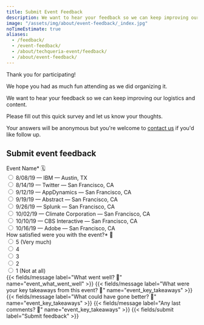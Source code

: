 ```yaml
---
title: Submit Event Feedback
description: We want to hear your feedback so we can keep improving our logistics and content.
image: "/assets/img/about/event-feedback/_index.jpg"
noTimeEstimate: true
aliases:
  - /feedback/
  - /event-feedback/
  - /about/techqueria-event/feedback/
  - /about/event-feedback/
---
```


Thank you for participating!

We hope you had as much fun attending as we did organizing it.

We want to hear your feedback so we can keep improving our logistics and content.

Please fill out this quick survey and let us know your thoughts.

Your answers will be anonymous but you're welcome to [contact us](/contact/) if you'd like follow up.

## Submit event feedback

<form name="Event Feedback" method="POST" data-netlify-recaptcha="true" data-netlify="true" action="/success/" class="form--centered">
  <input type="hidden" aria-label="Subject" name="_subject" value="Techqueria - Event Feedback">
  <div class="field">
    <label class="label">Event Name* 🗓️</label>
    <div class="control">
      <label class="radio">
        <input type="radio" aria-label="Event Name" name="event_name" value="8/08/19 — IBM — Austin, TX" required>
        8/08/19 — IBM — Austin, TX
      </label>
      <br>
      <label class="radio">
        <input type="radio" aria-label="Event Name" name="event_name" value="8/14/19 — Twitter — San Francisco, CA" required>
        8/14/19 — Twitter — San Francisco, CA
      </label>
      <br>
      <label class="radio">
        <input type="radio" aria-label="Event Name" name="event_name" value="9/12/19 — AppDynamics — San Francisco, CA" required>
        9/12/19 — AppDynamics — San Francisco, CA
      </label>
      <br>
      <label class="radio">
        <input type="radio" aria-label="Event Name" name="event_name" value="9/19/19 — Abstract — San Francisco, CA" required>
        9/19/19 — Abstract — San Francisco, CA
      </label>
      <br>
      <label class="radio">
        <input type="radio" aria-label="Event Name" name="event_name" value="9/26/19 — Splunk — San Francisco, CA" required>
        9/26/19 — Splunk — San Francisco, CA
      </label>
      <br>
      <label class="radio">
        <input type="radio" aria-label="Event Name" name="event_name" value="10/02/19 — Climate Corporation — San Francisco, CA" required>
        10/02/19 — Climate Corporation — San Francisco, CA
      </label>
      <br>
      <label class="radio">
        <input type="radio" aria-label="Event Name" name="event_name" value="10/10/19 — CBS Interactive — San Francisco, CA" required>
        10/10/19 — CBS Interactive — San Francisco, CA
      </label>
      <br>
      <label class="radio">
        <input type="radio" aria-label="Event Name" name="event_name" value="10/16/19 — Adobe — San Francisco, CA" required>
        10/16/19 — Adobe — San Francisco, CA
      </label>
    </div>
  </div>
  <div class="field">
    <label class="label">How satisfied were you with the event?* 🌮</label>
    <div class="control">
      <label class="radio">
        <input type="radio" aria-label="How satisfied were you with the event?" name="event_satisfaction" value="5" required>
        5 (Very much)
      </label>
      <br>
      <label class="radio">
        <input type="radio" aria-label="How satisfied were you with the event?" name="event_satisfaction" value="4" required>
        4
      </label>
      <br>
      <label class="radio">
        <input type="radio" aria-label="How satisfied were you with the event?" name="event_satisfaction" value="3" required>
        3
      </label>
      <br>
      <label class="radio">
        <input type="radio" aria-label="How satisfied were you with the event?" name="event_satisfaction" value="2" required>
        2
      </label>
      <br>
      <label class="radio">
        <input type="radio" aria-label="How satisfied were you with the event?" name="event_satisfaction" value="1" required>
        1 (Not at all)
      </label>
    </div>
  </div>
  {{< fields/message label="What went well? 🌻" name="event_what_went_well" >}}
  {{< fields/message label="What were your key takeaways from this event? 🧠" name="event_key_takeaways" >}}
  {{< fields/message label="What could have gone better? 🌵" name="event_key_takeaways" >}}
  {{< fields/message label="Any last comments? 💬" name="event_key_takeaways" >}}
  {{< fields/submit label="Submit feedback" >}}
</form>
